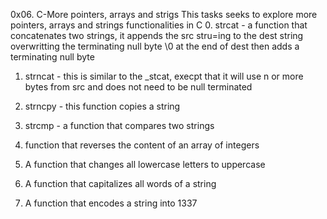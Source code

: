 0x06. C-More pointers, arrays and strigs
This tasks seeks to explore more pointers, arrays and strings functionalities in C
0. strcat - a function that concatenates two strings, it appends the src stru=ing to the dest string overwritting the terminating null byte \0 at the end of dest then adds a terminating null byte

1. strncat - this is similar to the _stcat, execpt  that it will use n or more bytes from src and does not need to be null terminated 

2. strncpy - this function copies a string 

3. strcmp - a function that compares two strings 

4. function that reverses the content of an array of integers

5. A function that changes all lowercase letters to uppercase

6. A function that capitalizes all words of a string

7. A function that encodes a string into 1337  
